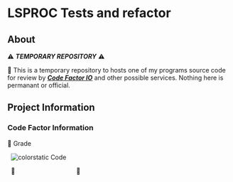 # LSPROC Tests and refactor

## About

&#9888; ***TEMPORARY REPOSITORY*** &#9888;

&#128204; This is a temporary repository to hosts one of my programs source code for review by ***[Code Factor IO](https://www.codefactor.io)*** and other possible services&#46; Nothing here is permanant or official&#46;

## Project Information

### Code Factor Information

&#128204; Grade

&nbsp;&nbsp;![colorstatic Code](https://img.shields.io/codefactor/grade/github/Lateralus138/lsproc_temp/master?style=for-the-badge)

&nbsp;&nbsp;&#12;&nbsp;&nbsp;&nbsp;&nbsp;&nbsp;&nbsp;&nbsp;&nbsp;&nbsp;&nbsp;&nbsp;&nbsp;&nbsp;&nbsp;&nbsp;&nbsp;&nbsp;&nbsp;&nbsp;&nbsp;&nbsp;&nbsp;&nbsp;&nbsp;&nbsp;&nbsp;&nbsp;&nbsp;&nbsp;&nbsp;&nbsp;&nbsp;&nbsp;&nbsp;&nbsp;&#12;
